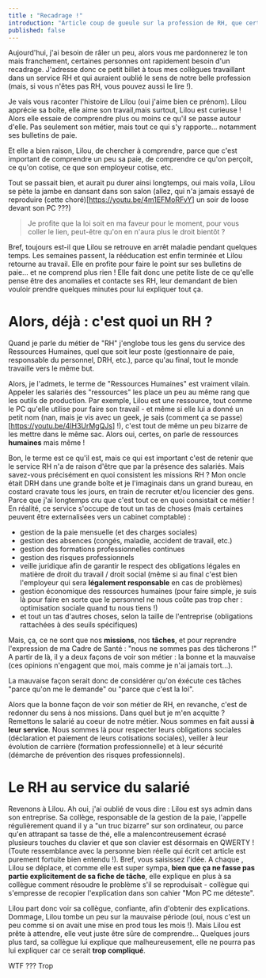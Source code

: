```yaml
---
title : "Recadrage !"
introduction: "Article coup de gueule sur la profession de RH, que certains feraient bien de se remémorer de temps en temps !"
published: false
---
```


Aujourd'hui, j'ai besoin de râler un peu, alors vous me pardonnerez le ton mais franchement, certaines personnes ont rapidement besoin d'un recadrage. J'adresse donc ce petit billet à tous mes collègues travaillant dans un service RH et qui auraient oublié le sens de notre belle profession (mais, si vous n'êtes pas RH, vous pouvez aussi le lire !).

Je vais vous raconter l'histoire de Lilou (oui j'aime bien ce prénom). Lilou apprécie sa boîte, elle aime son travail,mais surtout, Lilou est curieuse ! Alors elle essaie de comprendre plus ou moins ce qu'il se passe autour d'elle. Pas seulement son métier, mais tout ce qui s'y rapporte... notamment ses bulletins de paie.

Et elle a bien raison, Lilou, de chercher à comprendre, parce que c'est important de comprendre un peu sa paie, de comprendre ce qu'on perçoit, ce qu'on cotise, ce que son employeur cotise, etc. 

Tout se passait bien, et aurait pu durer ainsi longtemps, oui mais voila, Lilou se pète la jambe en dansant dans son salon (allez, qui n'a jamais essayé de reproduire (cette choré)[https://youtu.be/4m1EFMoRFvY] un soir de loose devant son PC ???)
> Je profite que la loi soit en ma faveur pour le moment, pour vous coller le lien, peut-être qu'on en n'aura plus le droit bientôt ?

Bref, toujours est-il que Lilou se retrouve en arrêt maladie pendant quelques temps. Les semaines passent, la rééducation est enfin terminée et Lilou retourne au travail. Elle en profite pour faire le point sur ses bulletins de paie... et ne comprend plus rien ! Elle fait donc une petite liste de ce qu'elle pense être des anomalies et contacte ses RH, leur demandant de bien vouloir prendre quelques minutes pour lui expliquer tout ça.


# Alors, déjà : c'est quoi un RH ?

Quand je parle du métier de "RH" j'englobe tous les gens du service des Ressources Humaines, quel que soit leur poste (gestionnaire de paie, responsable du personnel, DRH, etc.), parce qu'au final, tout le monde travaille vers le même but.

Alors, je l'admets, le terme de "Ressources Humaines" est vraiment vilain. Appeler les salariés des "ressources" les place un peu au même rang que les outils de production. Par exemple, Lilou est une ressource, tout comme le PC qu'elle utilise pour faire son travail - et même si elle lui a donné un petit nom (nan, mais je vis avec un geek, je sais (comment ça se passe)[https://youtu.be/4lH3UrMgQJs] !), c'est tout de même un peu bizarre de les mettre dans le même sac. Alors oui, certes, on parle de ressources **humaines** mais même !

Bon, le terme est ce qu'il est, mais ce qui est important c'est de retenir que le service RH n'a de raison d'être que par la présence des salariés. Mais savez-vous précisément en quoi consistent les missions RH ? Mon oncle était DRH dans une grande boîte et je l'imaginais dans un grand bureau, en costard cravate tous les jours, en train de recruter et/ou licencier des gens. Parce que j'ai longtemps cru que c'est tout ce en quoi consistait ce métier ! En réalité, ce service s'occupe de tout un tas de choses (mais certaines peuvent être externalisées vers un cabinet comptable) : 
- gestion de la paie mensuelle (et des charges sociales)
- gestion des absences (congés, maladie, accident de travail, etc.)
- gestion des formations professionnelles continues
- gestion des risques professionnels
- veille juridique afin de garantir le respect des obligations légales en matière de droit du travail / droit social (même si au final c'est bien l'employeur qui sera **légalement responsable** en cas de problèmes)
- gestion économique des ressources humaines (pour faire simple, je suis là pour faire en sorte que le personnel ne nous coûte pas trop cher : optimisation sociale quand tu nous tiens !)
- et tout un tas d'autres choses, selon la taille de l'entreprise (obligations rattachées à des seuils spécifiques)

Mais, ça, ce ne sont que nos **missions**, nos **tâches**, et pour reprendre l'expression de ma Cadre de Santé : "nous ne sommes pas des tâcherons !" A partir de là, il y a deux façons de voir son métier : la bonne et la mauvaise (ces opinions n'engagent que moi, mais comme je n'ai jamais tort...). 

La mauvaise façon serait donc de considérer qu'on éxécute ces tâches "parce qu'on me le demande" ou "parce que c'est la loi". 

Alors que la bonne façon de voir son métier de RH, en revanche, c'est de redonner du sens à nos missions. Dans quel but je m'en acquitte ? Remettons le salarié au coeur de notre métier. Nous sommes en fait aussi **à leur service**. Nous sommes là pour respecter leurs obligations sociales (déclaration et paiement de leurs cotisations sociales), veiller à leur évolution de carrière (formation professionnelle) et à leur sécurité (démarche de prévention des risques professionnels). 

# Le RH au service du salarié

Revenons à Lilou. Ah oui, j'ai oublié de vous dire : Lilou est sys admin dans son entreprise. Sa collège, responsable de la gestion de la paie, l'appelle régulièrement quand il y a "un truc bizarre" sur son ordinateur, ou parce qu'en attrapant sa tasse de thé, elle a malencontreusement écrasé plusieurs touches du clavier et que son clavier est désormais en QWERTY ! (Toute ressemblance avec la personne bien réelle qui écrit cet article est purement fortuite bien entendu !). Bref, vous saisissez l'idée. A chaque , Lilou se déplace, et comme elle est super sympa, **bien que ça ne fasse pas partie explicitement de sa fiche de tâche**, elle explique en plus à sa collègue comment résoudre le problème s'il se reproduisait - collègue qui s'empresse de recopier l'explication dans son cahier "Mon PC me déteste".

Lilou part donc voir sa collègue, confiante, afin d'obtenir des explications. Dommage, Lilou tombe un peu sur la mauvaise période (oui, nous c'est un peu comme si on avait une mise en prod tous les mois !). Mais Lilou est prête à attendre, elle veut juste être sûre de comprendre... Quelques jours plus tard, sa collègue lui explique que malheureusement, elle ne pourra pas lui expliquer car ce serait **trop compliqué**. 

WTF ??? Trop 

